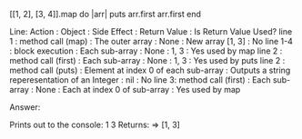 [[1, 2], [3, 4]].map do |arr|
  puts arr.first
  arr.first
end

Line: Action : Object : Side Effect : Return Value : Is Return Value Used?
line 1 : method call (map) : The outer array : None : New array [1, 3] : No
line 1-4 : block execution : Each sub-array : None : 1, 3 : Yes used by map
line 2 : method call (first) : Each sub-array : None : 1, 3 : Yes used by puts
line 2 : method call (puts) : Element at index 0 of each sub-array : Outputs a string reperesentation of an Integer : nil : No
line 3: method call (first) : Each sub-array : None : Each at index 0 of sub-array : Yes used by map


Answer:

Prints out to the console:
1
3
Returns:
=> [1, 3]
